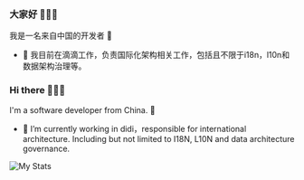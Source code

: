 ### 大家好  👋👋👋

我是一名来自中国的开发者 🎉
- 🔭 我目前在滴滴工作，负责国际化架构相关工作，包括且不限于i18n，l10n和数据架构治理等。


### Hi there 👋👋👋
I'm a software developer from China. 🎉
- 🔭 I’m currently working in didi，responsible for international architecture. Including but not limited to I18N, L10N and data architecture governance.


![My Stats](https://github-readme-stats.vercel.app/api?username=cuihuan)

<!--
**cuihuan/cuihuan** is a ✨ _special_ ✨ repository because its `README.md` (this file) appears on your GitHub profile.

Here are some ideas to get you started:

- 🔭 I’m currently working on ...
- 🌱 I’m currently learning ...
- 👯 I’m looking to collaborate on ...
- 🤔 I’m looking for help with ...
- 💬 Ask me about ...
- 📫 How to reach me: ...
- 😄 Pronouns: ...
- ⚡ Fun fact: ...
-->
